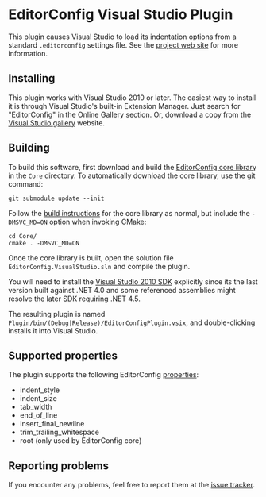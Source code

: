 # EditorConfig Visual Studio Plugin

This plugin causes Visual Studio to load its indentation options from a standard `.editorconfig` settings file. See the [project web site](http://editorconfig.org) for more information.

## Installing

This plugin works with Visual Studio 2010 or later. The easiest way to install it is through Visual Studio's built-in Extension Manager. Just search for "EditorConfig" in the Online Gallery section. Or, download a copy from the [Visual Studio gallery](http://visualstudiogallery.msdn.microsoft.com/c8bccfe2-650c-4b42-bc5c-845e21f96328) website.

## Building

To build this software, first download and build the [EditorConfig core library](https://github.com/editorconfig/editorconfig-core) in the `Core` directory. To automatically download the core library, use the git command:

    git submodule update --init

Follow the [build instructions](https://github.com/editorconfig/editorconfig-core-c/blob/master/INSTALL.md#installing-from-source) for the core library as normal, but include the `-DMSVC_MD=ON` option when invoking CMake:

    cd Core/
    cmake . -DMSVC_MD=ON

Once the core library is built, open the solution file `EditorConfig.VisualStudio.sln` and compile the plugin. 

You will need to install the [Visual Studio 2010 SDK](http://www.microsoft.com/en-us/download/confirmation.aspx?id=2680) explicitly
since its the last version built against .NET 4.0 and some referenced assemblies might resolve the later SDK requiring .NET 4.5.

The resulting plugin is named `Plugin/bin/(Debug|Release)/EditorConfigPlugin.vsix`, and double-clicking installs it into Visual Studio.

## Supported properties

The plugin supports the following EditorConfig [properties](http://editorconfig.org/#supported-properties):

* indent_style
* indent_size
* tab_width
* end_of_line
* insert_final_newline
* trim_trailing_whitespace
* root (only used by EditorConfig core)

## Reporting problems

If you encounter any problems, feel free to report them at the [issue tracker](https://github.com/editorconfig/editorconfig-visualstudio/issues).
